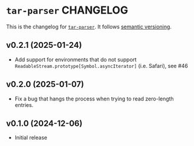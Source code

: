 # `tar-parser` CHANGELOG

This is the changelog for [`tar-parser`](https://github.com/mjackson/remix-the-web/tree/main/packages/tar-parser). It follows [semantic versioning](https://semver.org/).

## v0.2.1 (2025-01-24)

- Add support for environments that do not support `ReadableStream.prototype[Symbol.asyncIterator]` (i.e. Safari), see #46

## v0.2.0 (2025-01-07)

- Fix a bug that hangs the process when trying to read zero-length entries.

## v0.1.0 (2024-12-06)

- Initial release
